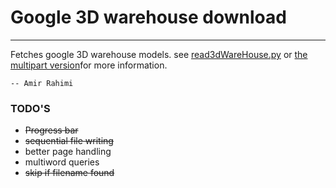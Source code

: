 # Google 3D warehouse download

---

Fetches google 3D warehouse models.
see [read3dWareHouse.py](https://github.com/AmirooR/sketchup-downlad/blob/master/read3dWareHouse.py) or [the multipart version](https://github.com/AmirooR/sketchup-downlad/blob/master/read3dWareHouseMultiPart.py)for more information.

	-- Amir Rahimi

### TODO'S

* ~~Progress bar~~
* ~~sequential file writing~~
* better page handling
* multiword queries
* ~~skip if filename found~~
